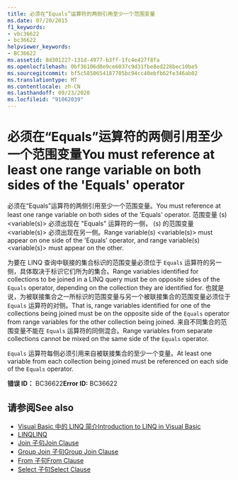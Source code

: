 ```yaml
---
title: 必须在“Equals”运算符的两侧引用至少一个范围变量
ms.date: 07/20/2015
f1_keywords:
- vbc36622
- bc36622
helpviewer_keywords:
- BC36622
ms.assetid: 8d301227-131d-4977-b3ff-1fc4e427f8fa
ms.openlocfilehash: 0bf36106d8e9ce6037c9d31fbe8ed228bec10be5
ms.sourcegitcommit: bf5c5850654187705bc94cc40ebfb62fe346ab02
ms.translationtype: MT
ms.contentlocale: zh-CN
ms.lasthandoff: 09/23/2020
ms.locfileid: "91062039"
---
```

# <a name="you-must-reference-at-least-one-range-variable-on-both-sides-of-the-equals-operator"></a><span data-ttu-id="47995-102">必须在“Equals”运算符的两侧引用至少一个范围变量</span><span class="sxs-lookup"><span data-stu-id="47995-102">You must reference at least one range variable on both sides of the 'Equals' operator</span></span>

<span data-ttu-id="47995-103">必须在“Equals”运算符的两侧引用至少一个范围变量。</span><span class="sxs-lookup"><span data-stu-id="47995-103">You must reference at least one range variable on both sides of the 'Equals' operator.</span></span> <span data-ttu-id="47995-104">范围变量 (s) \<variable(s)> 必须出现在 "Equals" 运算符的一侧， (s) 的范围变量 \<variable(s)> 必须出现在另一侧。</span><span class="sxs-lookup"><span data-stu-id="47995-104">Range variable(s) \<variable(s)> must appear on one side of the 'Equals' operator, and range variable(s) \<variable(s)> must appear on the other.</span></span>  
  
 <span data-ttu-id="47995-105">为要在 LINQ 查询中联接的集合标识的范围变量必须位于 `Equals` 运算符的另一侧，具体取决于标识它们所为的集合。</span><span class="sxs-lookup"><span data-stu-id="47995-105">Range variables identified for collections to be joined in a LINQ query must be on opposite sides of the `Equals` operator, depending on the collection they are identified for.</span></span> <span data-ttu-id="47995-106">也就是说，为被联接集合之一所标识的范围变量与另一个被联接集合的范围变量必须位于 `Equals` 运算符的对侧。</span><span class="sxs-lookup"><span data-stu-id="47995-106">That is, range variables identified for one of the collections being joined must be on the opposite side of the `Equals` operator from range variables for the other collection being joined.</span></span> <span data-ttu-id="47995-107">来自不同集合的范围变量不能在 `Equals` 运算符的同侧混合。</span><span class="sxs-lookup"><span data-stu-id="47995-107">Range variables from separate collections cannot be mixed on the same side of the `Equals` operator.</span></span>  
  
 <span data-ttu-id="47995-108">`Equals` 运算符每侧必须引用来自被联接集合的至少一个变量。</span><span class="sxs-lookup"><span data-stu-id="47995-108">At least one variable from each collection being joined must be referenced on each side of the `Equals` operator.</span></span>  
  
 <span data-ttu-id="47995-109">**错误 ID：** BC36622</span><span class="sxs-lookup"><span data-stu-id="47995-109">**Error ID:** BC36622</span></span>  
  
## <a name="see-also"></a><span data-ttu-id="47995-110">请参阅</span><span class="sxs-lookup"><span data-stu-id="47995-110">See also</span></span>

- [<span data-ttu-id="47995-111">Visual Basic 中的 LINQ 简介</span><span class="sxs-lookup"><span data-stu-id="47995-111">Introduction to LINQ in Visual Basic</span></span>](../programming-guide/language-features/linq/introduction-to-linq.md)
- [<span data-ttu-id="47995-112">LINQ</span><span class="sxs-lookup"><span data-stu-id="47995-112">LINQ</span></span>](../programming-guide/language-features/linq/index.md)
- [<span data-ttu-id="47995-113">Join 子句</span><span class="sxs-lookup"><span data-stu-id="47995-113">Join Clause</span></span>](../language-reference/queries/join-clause.md)
- [<span data-ttu-id="47995-114">Group Join 子句</span><span class="sxs-lookup"><span data-stu-id="47995-114">Group Join Clause</span></span>](../language-reference/queries/group-join-clause.md)
- [<span data-ttu-id="47995-115">From 子句</span><span class="sxs-lookup"><span data-stu-id="47995-115">From Clause</span></span>](../language-reference/queries/from-clause.md)
- [<span data-ttu-id="47995-116">Select 子句</span><span class="sxs-lookup"><span data-stu-id="47995-116">Select Clause</span></span>](../language-reference/queries/select-clause.md)
